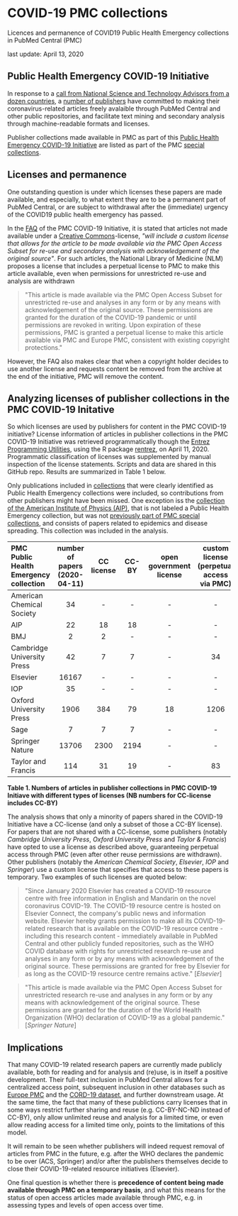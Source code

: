 # COVID-19 PMC collections
Licences and permanence of COVID19 Public Health Emergency collections in PubMed Central (PMC)

last update: April 13, 2020


## Public Health Emergency COVID-19 Initiative
In response to a [call from National Science and Technology Advisors from a dozen countries](https://wellcome.ac.uk/sites/default/files/covid19-open-access-letter.pdf), a [number of publishers](https://wellcome.ac.uk/press-release/publishers-make-coronavirus-covid-19-content-freely-available-and-reusable) have committed to making their coronavirus-related articles freely avalaible through PubMed Central and other public repositories, and facilitate text mining and secondary analysis through machine-readable formats and licenses. 


Publisher collections made available in PMC as part of this [Public Health Emergency COVID-19 Initiative](https://www.ncbi.nlm.nih.gov/pmc/about/covid-19/) are listed as part of the PMC [special collections]( https://www.ncbi.nlm.nih.gov/pmc/journals/collections/?titles=current&search=journals). 


## Licenses and permanence
One outstanding question is under which licenses these papers are made available, and especially, to what extent they are to be a permanent part of PubMed Central, or are subject to withdrawal after the (immediate) urgency of the COVID19 public health emergency has passed. 

In the [FAQ](https://www.ncbi.nlm.nih.gov/pmc/about/covid-19-faq/) of the PMC COVID-19 Initiative, it is stated that articles not made available under a [Creative Commons](https://creativecommons.org/)-license, <em>"will include a custom license that allows for the article to be made available via the PMC Open Access Subset for re-use and secondary analysis with acknowledgement of the original source"</em>. For such articles, the National Library of Medicine (NLM) proposes a license that includes a perpetual license to PMC to make this article available, even when permissions for unrestricted re-use and analysis are withdrawn

>"This article is made available via the PMC Open Access Subset for unrestricted re-use and analyses in any form or by any means with acknowledgement of the original source. These permissions are granted for the duration of the COVID-19 pandemic or until permissions are revoked in writing. Upon expiration of these permissions, PMC is granted a perpetual license to make this article available via PMC and Europe PMC, consistent with existing copyright protections."

However, the FAQ also makes clear that when a copyright holder decides to use another license and requests content be removed from the archive at the end of the initiative, PMC will remove the content. 

## Analyzing licenses of publisher collections in the PMC COVID-19 Initative

So which licenses are used by publishers for content in the PMC COVID-19 initiative? License information of articles in publisher collections in the PMC COVID-19 Initiative was retrieved programmatically though the [Entrez Programming Utilities](https://www.ncbi.nlm.nih.gov/books/NBK25499/), using the R package [rentrez](https://cran.r-project.org/web/packages/rentrez/index.html),  on April 11, 2020. Programmatic classification of licenses was supplemented by manual inspection of the license statements. Scripts and data are shared in this GitHub repo. Results are summarized in Table 1 below.  

Only publications included in [collections](https://www.ncbi.nlm.nih.gov/pmc/journals/collections/?titles=current&search=journals) that were clearly identified as Public Health Emergency collections were included, so contributions from other publishers might have been missed. One exception iss the [collection of the American Institute of Physics (AIP)](https://www.ncbi.nlm.nih.gov/pmc/?term=AIP%20Publishing%20Selective%20Deposit[filter]), that is not labeled a Public Health Emergency collection, but was not [previously part of PMC special collections](https://web.archive.org/web/20190701171946/https://www.ncbi.nlm.nih.gov/pmc/journals/collections/?titles=current&search=journals), and consists of papers related to epidemics and disease spreading. This collection was included in the analysis. 



| PMC Public Health Emergency collection | number of papers (2020-04-11) | CC license | CC-BY | open government license | custom license (perpetual access via PMC) | custom license (temporary access) | custom license (other) | unknown |
|:---------------------------------------|:-----------------------------:|:----------:|:---------------:|:-----------------------:|:-----------------------------:|:---------------------------------:|:----------------------:|:-------:|
|       American Chemical Society        |              34               |     -      |   -   |            -            |                     -                     |                34                 |           -            |    -    |
|                  AIP                   |              22               |     18     |  18   |            -            |                     -                     |                 -                 |           -            |    4    |
|                  BMJ                   |               2               |     2      |   -   |            -            |                     -                     |                 -                 |           -            |    -    |
|       Cambridge University Press       |              42               |     7      |   7   |            -            |                    34                     |                 -                 |           -            |    1    |
|                Elsevier                |             16167             |     -      |   -   |            -            |                     -                     |               16071               |           -            |   96    |
|                  IOP                   |              35               |     -      |   -   |            -            |                     -                     |                35                 |           -            |    -    |
|        Oxford University Press         |             1906              |    384     |  79   |           18            |                   1206                    |                 -                 |          237           |   61    |
|                  Sage                  |               7               |     7      |   7   |            -            |                     -                     |                 -                 |           -            |    -    |
|            Springer Nature             |             13706             |    2300    | 2194  |            -            |                     -                     |               11386               |           3            |   17    |
|           Taylor and Francis           |              114              |     31     |  19   |            -            |                    83                     |                 -                 |           -            |    -    |

**Table 1.  Numbers of articles in publisher collections in PMC COVID-19 Initiave with different types of licenses (NB numbers for CC-license includes CC-BY)**
 

The analysis shows that only a minority of papers shared in the COVID-19 Initiative have a CC-license (and only a subset of those a CC-BY license). For papers that are not shared with a CC-license, some publishers (notably <em>Cambridge University Press</em>, <em>Oxford University Press</em> and <em>Taylor & Francis</em>) have opted to use a license as described above, guaranteeing perpetual access through PMC (even after other reuse permissions are withdrawn). Other publishers (notably the <em>American Chemical Society</em>, <em>Elsevier</em>, <em>IOP</em> and <em>Springer</em>) use a custom license that specifies that access to these papers is temporary. Two examples of such licenses are quoted below: 

>"Since January 2020 Elsevier has created a COVID-19 resource centre with free information in English and Mandarin on the novel coronavirus COVID-19. The COVID-19 resource centre is hosted on Elsevier Connect, the company's public news and information website. Elsevier hereby grants permission to make all its COVID-19-related research that is available on the COVID-19 resource centre - including this research content - immediately available in PubMed Central and other publicly funded repositories, such as the WHO COVID database with rights for unrestricted research re-use and analyses in any form or by any means with acknowledgement of the original source. These permissions are granted for free by Elsevier for as long as the COVID-19 resource centre remains active." [<em>Elsevier</em>]  

>"This article is made available via the PMC Open Access Subset for
unrestricted research re-use and analyses in any form or by any
means with acknowledgement of the original source. These
permissions are granted for the duration of the World Health
Organization (WHO) declaration of COVID-19 as a global
pandemic." [<em>Springer Nature</em>] 

## Implications
That many COVID-19 related research papers are currently made publicly available, both for reading and for analysis and (re)use, is in itself a positive development. Their full-text inclusion in PubMed Central allows for a centralized access point, subsequent inclusion in other databases such as [Europe PMC](https://europepmc.org/) and the [CORD-19 dataset](https://pages.semanticscholar.org/coronavirus-research), and further downstream usage. At the same time, the fact that many of these publictions carry licenses that in some ways restrict further sharing and reuse (e.g. CC-BY-NC-ND instead of CC-BY), only allow unlimited reuse and analysis for a limited time, or even allow reading access for a limited time only, points to the limitations of this model. 

It will remain to be seen whether publishers will indeed request removal of articles from PMC in the future, e.g. after the WHO declares the pandemic to be over (ACS, Springer) and/or after the publishers themselves decide to close their COVID-19-related resource initiatives (Elsevier).

One final question is whether there is **precedence of content being made available through PMC on a temporary basis**, and what this means for the status of open access articles made available through PMC, e.g. in assessing types and levels of open access over time.
